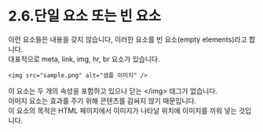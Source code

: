 # 2.6.단일 요소 또는 빈 요소

이런 요소들은 내용을 갖지 않습니다, 이러한 요소를 빈 요소\(empty elements\)라고 합니다.  
대표적으로 meta, link, img, hr, br 요소가 있습니다.

```text
<img src="sample.png" alt="샘플 이미지" />
```

이 요소는 두 개의 속성을 포함하고 있으나 닫는 &lt;/img&gt; 태그가 없습니다.  
이미지 요소는 효과를 주기 위해 콘텐츠를 감싸지 않기 때문입니다.  
이 요소의 목적은 HTML 페이지에서 이미지가 나타날 위치에 이미지를 끼워 넣는 것입니다.

